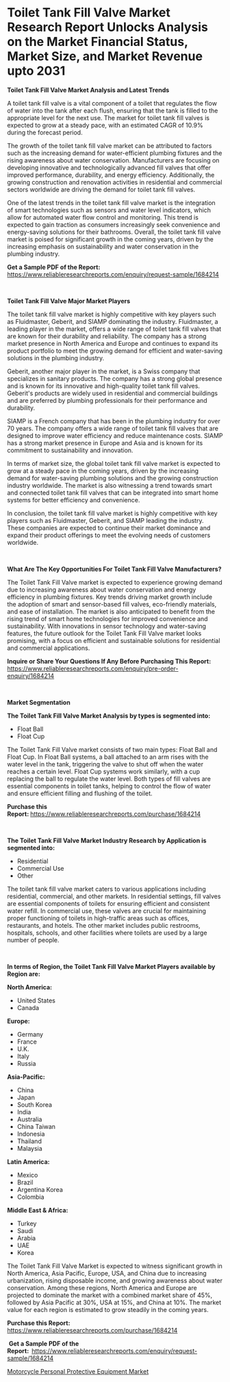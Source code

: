 <p><h1>Toilet Tank Fill Valve Market Research Report Unlocks Analysis on the Market Financial Status, Market Size, and Market Revenue upto 2031</h1></p><p><strong>Toilet Tank Fill Valve Market Analysis and Latest Trends</strong></p>
<p><p>A toilet tank fill valve is a vital component of a toilet that regulates the flow of water into the tank after each flush, ensuring that the tank is filled to the appropriate level for the next use. The market for toilet tank fill valves is expected to grow at a steady pace, with an estimated CAGR of 10.9% during the forecast period.</p><p>The growth of the toilet tank fill valve market can be attributed to factors such as the increasing demand for water-efficient plumbing fixtures and the rising awareness about water conservation. Manufacturers are focusing on developing innovative and technologically advanced fill valves that offer improved performance, durability, and energy efficiency. Additionally, the growing construction and renovation activities in residential and commercial sectors worldwide are driving the demand for toilet tank fill valves.</p><p>One of the latest trends in the toilet tank fill valve market is the integration of smart technologies such as sensors and water level indicators, which allow for automated water flow control and monitoring. This trend is expected to gain traction as consumers increasingly seek convenience and energy-saving solutions for their bathrooms. Overall, the toilet tank fill valve market is poised for significant growth in the coming years, driven by the increasing emphasis on sustainability and water conservation in the plumbing industry.</p></p>
<p><strong>Get a Sample PDF of the Report:&nbsp;</strong> <a href="https://www.reliableresearchreports.com/enquiry/request-sample/1684214">https://www.reliableresearchreports.com/enquiry/request-sample/1684214</a></p>
<p>&nbsp;</p>
<p><strong>Toilet Tank Fill Valve Major Market Players</strong></p>
<p><p>The toilet tank fill valve market is highly competitive with key players such as Fluidmaster, Geberit, and SIAMP dominating the industry. Fluidmaster, a leading player in the market, offers a wide range of toilet tank fill valves that are known for their durability and reliability. The company has a strong market presence in North America and Europe and continues to expand its product portfolio to meet the growing demand for efficient and water-saving solutions in the plumbing industry.</p><p>Geberit, another major player in the market, is a Swiss company that specializes in sanitary products. The company has a strong global presence and is known for its innovative and high-quality toilet tank fill valves. Geberit's products are widely used in residential and commercial buildings and are preferred by plumbing professionals for their performance and durability.</p><p>SIAMP is a French company that has been in the plumbing industry for over 70 years. The company offers a wide range of toilet tank fill valves that are designed to improve water efficiency and reduce maintenance costs. SIAMP has a strong market presence in Europe and Asia and is known for its commitment to sustainability and innovation.</p><p>In terms of market size, the global toilet tank fill valve market is expected to grow at a steady pace in the coming years, driven by the increasing demand for water-saving plumbing solutions and the growing construction industry worldwide. The market is also witnessing a trend towards smart and connected toilet tank fill valves that can be integrated into smart home systems for better efficiency and convenience.</p><p>In conclusion, the toilet tank fill valve market is highly competitive with key players such as Fluidmaster, Geberit, and SIAMP leading the industry. These companies are expected to continue their market dominance and expand their product offerings to meet the evolving needs of customers worldwide.</p></p>
<p>&nbsp;</p>
<p><strong>What Are The Key Opportunities For Toilet Tank Fill Valve Manufacturers?</strong></p>
<p><p>The Toilet Tank Fill Valve market is expected to experience growing demand due to increasing awareness about water conservation and energy efficiency in plumbing fixtures. Key trends driving market growth include the adoption of smart and sensor-based fill valves, eco-friendly materials, and ease of installation. The market is also anticipated to benefit from the rising trend of smart home technologies for improved convenience and sustainability. With innovations in sensor technology and water-saving features, the future outlook for the Toilet Tank Fill Valve market looks promising, with a focus on efficient and sustainable solutions for residential and commercial applications.</p></p>
<p><strong>Inquire or Share Your Questions If Any Before Purchasing This Report:</strong> <a href="https://www.reliableresearchreports.com/enquiry/pre-order-enquiry/1684214">https://www.reliableresearchreports.com/enquiry/pre-order-enquiry/1684214</a></p>
<p>&nbsp;</p>
<p><strong>Market Segmentation</strong></p>
<p><strong>The Toilet Tank Fill Valve Market Analysis by types is segmented into:</strong></p>
<p><ul><li>Float Ball</li><li>Float Cup</li></ul></p>
<p><p>The Toilet Tank Fill Valve market consists of two main types: Float Ball and Float Cup. In Float Ball systems, a ball attached to an arm rises with the water level in the tank, triggering the valve to shut off when the water reaches a certain level. Float Cup systems work similarly, with a cup replacing the ball to regulate the water level. Both types of fill valves are essential components in toilet tanks, helping to control the flow of water and ensure efficient filling and flushing of the toilet.</p></p>
<p><strong>Purchase this Report:&nbsp;</strong><a href="https://www.reliableresearchreports.com/purchase/1684214">https://www.reliableresearchreports.com/purchase/1684214</a></p>
<p>&nbsp;</p>
<p><strong>The Toilet Tank Fill Valve Market Industry Research by Application is segmented into:</strong></p>
<p><ul><li>Residential</li><li>Commercial Use</li><li>Other</li></ul></p>
<p><p>The toilet tank fill valve market caters to various applications including residential, commercial, and other markets. In residential settings, fill valves are essential components of toilets for ensuring efficient and consistent water refill. In commercial use, these valves are crucial for maintaining proper functioning of toilets in high-traffic areas such as offices, restaurants, and hotels. The other market includes public restrooms, hospitals, schools, and other facilities where toilets are used by a large number of people.</p></p>
<p>&nbsp;</p>
<p><strong>In terms of Region, the Toilet Tank Fill Valve Market Players available by Region are:</strong></p>
<p>
    <p> <strong> North America: </strong>
        <ul>
            <li>United States</li>
            <li>Canada</li>
        </ul>
        </p> 
    <p> <strong> Europe: </strong>
        <ul>
            <li>Germany</li>
            <li>France</li>
            <li>U.K.</li>
            <li>Italy</li>
            <li>Russia</li>
        </ul>
        </p> 
    <p> <strong> Asia-Pacific: </strong>
        <ul>
            <li>China</li>
            <li>Japan</li>
            <li>South Korea</li>
            <li>India</li>
            <li>Australia</li>
            <li>China Taiwan</li>
            <li>Indonesia</li>
            <li>Thailand</li>
            <li>Malaysia</li>
        </ul>
        </p> 
    <p> <strong> Latin America: </strong>
        <ul>
            <li>Mexico</li>
            <li>Brazil</li>
            <li>Argentina Korea</li>
            <li>Colombia</li>
        </ul>
        </p> 
    <p> <strong> Middle East & Africa: </strong>
        <ul>
            <li>Turkey</li>
            <li>Saudi</li>
            <li>Arabia</li>
            <li>UAE</li>
            <li>Korea</li>
        </ul>
    </p>
    </p>
<p><p>The Toilet Tank Fill Valve Market is expected to witness significant growth in North America, Asia Pacific, Europe, USA, and China due to increasing urbanization, rising disposable income, and growing awareness about water conservation. Among these regions, North America and Europe are projected to dominate the market with a combined market share of 45%, followed by Asia Pacific at 30%, USA at 15%, and China at 10%. The market value for each region is estimated to grow steadily in the coming years.</p></p>
<p><strong>Purchase this Report: </strong><a href="https://www.reliableresearchreports.com/purchase/1684214">https://www.reliableresearchreports.com/purchase/1684214</a></p>
<p>&nbsp;<strong>Get a Sample PDF of the Report:&nbsp;&nbsp;</strong><a href="https://www.reliableresearchreports.com/enquiry/request-sample/1684214">https://www.reliableresearchreports.com/enquiry/request-sample/1684214</a></p>
<p><strong></strong></p>
<p><p><a href="https://github.com/RoccoManning/Market-Research-Report-List-3/blob/main/motorcycle-personal-protective-equipment-market.md">Motorcycle Personal Protective Equipment Market</a></p></p>